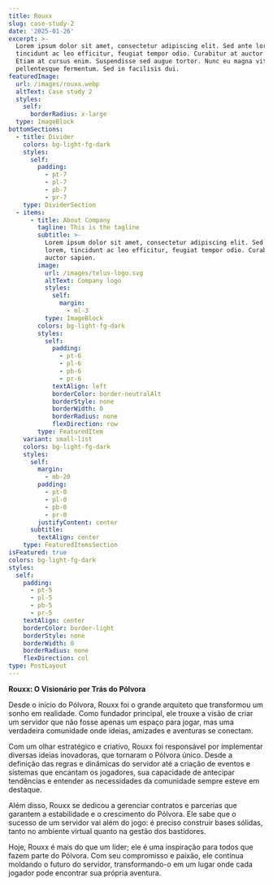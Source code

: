 ```yaml
---
title: Rouxx
slug: case-study-2
date: '2025-01-26'
excerpt: >-
  Lorem ipsum dolor sit amet, consectetur adipiscing elit. Sed ante lorem,
  tincidunt ac leo efficitur, feugiat tempor odio. Curabitur at auctor sapien.
  Etiam at cursus enim. Suspendisse sed augue tortor. Nunc eu magna vitae lorem
  pellentesque fermentum. Sed in facilisis dui.
featuredImage:
  url: /images/rouxx.webp
  altText: Case study 2
  styles:
    self:
      borderRadius: x-large
  type: ImageBlock
bottomSections:
  - title: Divider
    colors: bg-light-fg-dark
    styles:
      self:
        padding:
          - pt-7
          - pl-7
          - pb-7
          - pr-7
    type: DividerSection
  - items:
      - title: About Company
        tagline: This is the tagline
        subtitle: >-
          Lorem ipsum dolor sit amet, consectetur adipiscing elit. Sed ante
          lorem, tincidunt ac leo efficitur, feugiat tempor odio. Curabitur at
          auctor sapien.
        image:
          url: /images/telus-logo.svg
          altText: Company logo
          styles:
            self:
              margin:
                - ml-3
          type: ImageBlock
        colors: bg-light-fg-dark
        styles:
          self:
            padding:
              - pt-6
              - pl-6
              - pb-6
              - pr-6
            textAlign: left
            borderColor: border-neutralAlt
            borderStyle: none
            borderWidth: 0
            borderRadius: none
            flexDirection: row
        type: FeaturedItem
    variant: small-list
    colors: bg-light-fg-dark
    styles:
      self:
        margin:
          - mb-20
        padding:
          - pt-0
          - pl-0
          - pb-0
          - pr-0
        justifyContent: center
      subtitle:
        textAlign: center
    type: FeaturedItemsSection
isFeatured: true
colors: bg-light-fg-dark
styles:
  self:
    padding:
      - pt-5
      - pl-5
      - pb-5
      - pr-5
    textAlign: center
    borderColor: border-light
    borderStyle: none
    borderWidth: 0
    borderRadius: none
    flexDirection: col
type: PostLayout
---
```

**Rouxx: O Visionário por Trás do Pólvora**

Desde o início do Pólvora, Rouxx foi o grande arquiteto que transformou um sonho em realidade. Como fundador principal, ele trouxe a visão de criar um servidor que não fosse apenas um espaço para jogar, mas uma verdadeira comunidade onde ideias, amizades e aventuras se conectam.

Com um olhar estratégico e criativo, Rouxx foi responsável por implementar diversas ideias inovadoras, que tornaram o Pólvora único. Desde a definição das regras e dinâmicas do servidor até a criação de eventos e sistemas que encantam os jogadores, sua capacidade de antecipar tendências e entender as necessidades da comunidade sempre esteve em destaque.

Além disso, Rouxx se dedicou a gerenciar contratos e parcerias que garantem a estabilidade e o crescimento do Pólvora. Ele sabe que o sucesso de um servidor vai além do jogo: é preciso construir bases sólidas, tanto no ambiente virtual quanto na gestão dos bastidores.

Hoje, Rouxx é mais do que um líder; ele é uma inspiração para todos que fazem parte do Pólvora. Com seu compromisso e paixão, ele continua moldando o futuro do servidor, transformando-o em um lugar onde cada jogador pode encontrar sua própria aventura.



